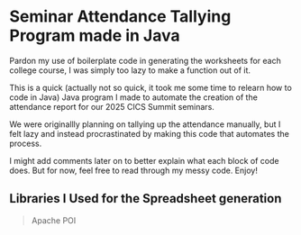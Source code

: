 # Seminar Attendance Tallying Program made in Java

Pardon my use of boilerplate code in generating the worksheets for each college course, I was simply too lazy to make a function out of it.


This is a quick (actually not so quick, it took me some time to relearn how to code in Java) Java program I made to automate the creation of the attendance report for our 2025 CICS Summit seminars.

We were originallly planning on tallying up the attendance manually, but I felt lazy and instead procrastinated by making this code that automates the process.

I might add comments later on to better explain what each block of code does. But for now, feel free to read through my messy code. Enjoy!


## Libraries I Used for the Spreadsheet generation
> Apache POI
